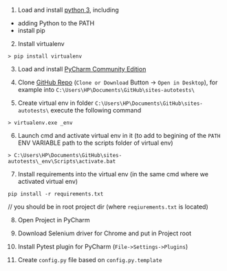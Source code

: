 1. Load and install [python 3](https://www.python.org/downloads/windows/), including
 - adding Python to the PATH 
 - install pip

2. Install virtualenv

```
> pip install virtualenv
```

3. Load and install [PyCharm Community Edition](https://www.jetbrains.com/pycharm/download/#section=windows)

4. Clone [GitHub Repo](https://github.com/lashkevych/sites-autotests) (`Clone or Download` Button -> `Open in Desktop`), 
for example into `C:\Users\HP\Documents\GitHub\sites-autotests\`

5. Create virtual env 
in folder `C:\Users\HP\Documents\GitHub\sites-autotests\` execute the following command

```
> virtualenv.exe _env
```

6. Launch cmd and activate virtual env in it (to add to begining of the `PATH` ENV VARIABLE path to the scripts folder of virtual env)

```
> C:\Users\HP\Documents\GitHub\sites-autotests\_env\Scripts\activate.bat
```
    
7. Install requirements into the virtual env (in the same cmd where we activated virtual env) 

```
pip install -r requirements.txt 
```

// you should be in root project dir (where `reqiurements.txt` is located)

8. Open Project in PyCharm  

9. Download Selenium driver for Chrome and put in Project root

10. Install Pytest plugin for PyCharm (`File->Settings->Plugins`) 

11. Create `config.py` file based on `config.py.template`